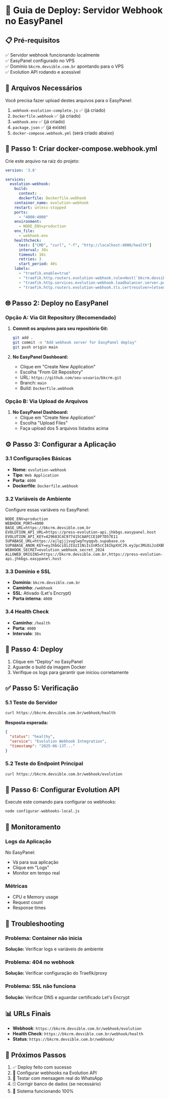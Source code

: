 # 🚀 Guia de Deploy: Servidor Webhook no EasyPanel

## 📋 Pré-requisitos

✅ Servidor webhook funcionando localmente  
✅ EasyPanel configurado no VPS  
✅ Domínio `bkcrm.devsible.com.br` apontando para o VPS  
✅ Evolution API rodando e acessível  

## 📁 Arquivos Necessários

Você precisa fazer upload destes arquivos para o EasyPanel:

1. `webhook-evolution-complete.js` ✅ (já criado)
2. `Dockerfile.webhook` ✅ (já criado)  
3. `webhook.env` ✅ (já criado)
4. `package.json` ✅ (já existe)
5. `docker-compose.webhook.yml` (será criado abaixo)

## 🐳 Passo 1: Criar docker-compose.webhook.yml

Crie este arquivo na raiz do projeto:

```yaml
version: '3.8'

services:
  evolution-webhook:
    build:
      context: .
      dockerfile: Dockerfile.webhook
    container_name: evolution-webhook
    restart: unless-stopped
    ports:
      - "4000:4000"
    environment:
      - NODE_ENV=production
    env_file:
      - webhook.env
    healthcheck:
      test: ["CMD", "curl", "-f", "http://localhost:4000/health"]
      interval: 30s
      timeout: 10s
      retries: 3
      start_period: 40s
    labels:
      - "traefik.enable=true"
      - "traefik.http.routers.evolution-webhook.rule=Host(`bkcrm.devsible.com.br`) && PathPrefix(`/webhook`)"
      - "traefik.http.services.evolution-webhook.loadbalancer.server.port=4000"
      - "traefik.http.routers.evolution-webhook.tls.certresolver=letsencrypt"
```

## 🌐 Passo 2: Deploy no EasyPanel

### Opção A: Via Git Repository (Recomendado)

1. **Commit os arquivos para seu repositório Git:**
   ```bash
   git add .
   git commit -m "Add webhook server for EasyPanel deploy"
   git push origin main
   ```

2. **No EasyPanel Dashboard:**
   - Clique em "Create New Application"
   - Escolha "From Git Repository"
   - URL: `https://github.com/seu-usuario/bkcrm.git`
   - Branch: `main`
   - Build: `Dockerfile.webhook`

### Opção B: Via Upload de Arquivos

1. **No EasyPanel Dashboard:**
   - Clique em "Create New Application"
   - Escolha "Upload Files"
   - Faça upload dos 5 arquivos listados acima

## ⚙️ Passo 3: Configurar a Aplicação

### 3.1 Configurações Básicas
- **Nome**: `evolution-webhook`
- **Tipo**: `Web Application`
- **Porta**: `4000`
- **Dockerfile**: `Dockerfile.webhook`

### 3.2 Variáveis de Ambiente
Configure essas variáveis no EasyPanel:

```
NODE_ENV=production
WEBHOOK_PORT=4000
BASE_URL=https://bkcrm.devsible.com.br
EVOLUTION_API_URL=https://press-evolution-api.jhkbgs.easypanel.host
EVOLUTION_API_KEY=429683C4C977415CAAFCCE10F7D57E11
SUPABASE_URL=https://ajlgjjjvuglwgfnyqqvb.supabase.co
SUPABASE_ANON_KEY=eyJhbGciOiJIUzI1NiIsInR5cCI6IkpXVCJ9.eyJpc3MiOiJzdXBhYmFzZSIsInJlZiI6ImFqbGdqamp2dWdsd2dmbnlxcXZiIiwicm9sZSI6ImFub24iLCJpYXQiOjE3NDk1NDMxNjYsImV4cCI6MjA2NTExOTE2Nn0.HPsxr84nkr3Ys7XafPDoU_Z94QFgbT1o1aNfAeaXpRU
WEBHOOK_SECRET=evolution_webhook_secret_2024
ALLOWED_ORIGINS=https://bkcrm.devsible.com.br,https://press-evolution-api.jhkbgs.easypanel.host
```

### 3.3 Domínio e SSL
- **Domínio**: `bkcrm.devsible.com.br`
- **Caminho**: `/webhook`
- **SSL**: Ativado (Let's Encrypt)
- **Porta interna**: `4000`

### 3.4 Health Check
- **Caminho**: `/health`
- **Porta**: `4000`
- **Intervalo**: `30s`

## 🚀 Passo 4: Deploy

1. Clique em "Deploy" no EasyPanel
2. Aguarde o build da imagem Docker
3. Verifique os logs para garantir que iniciou corretamente

## ✅ Passo 5: Verificação

### 5.1 Teste do Servidor
```bash
curl https://bkcrm.devsible.com.br/webhook/health
```

**Resposta esperada:**
```json
{
  "status": "healthy",
  "service": "Evolution Webhook Integration",
  "timestamp": "2025-06-13T..."
}
```

### 5.2 Teste do Endpoint Principal
```bash
curl https://bkcrm.devsible.com.br/webhook/evolution
```

## 🔧 Passo 6: Configurar Evolution API

Execute este comando para configurar os webhooks:

```bash
node configurar-webhooks-local.js
```

## 🏥 Monitoramento

### Logs da Aplicação
No EasyPanel:
- Vá para sua aplicação
- Clique em "Logs"
- Monitor em tempo real

### Métricas
- CPU e Memory usage
- Request count
- Response times

## 🚨 Troubleshooting

### Problema: Container não inicia
**Solução:** Verificar logs e variáveis de ambiente

### Problema: 404 no webhook
**Solução:** Verificar configuração do Traefik/proxy

### Problema: SSL não funciona
**Solução:** Verificar DNS e aguardar certificado Let's Encrypt

## 📊 URLs Finais

- **Webhook**: `https://bkcrm.devsible.com.br/webhook/evolution`
- **Health Check**: `https://bkcrm.devsible.com.br/webhook/health`
- **Status**: `https://bkcrm.devsible.com.br/webhook/`

## 🎉 Próximos Passos

1. ✅ Deploy feito com sucesso
2. 🔧 Configurar webhooks na Evolution API
3. 📱 Testar com mensagem real do WhatsApp
4. 🗄️ Corrigir banco de dados (se necessário)
5. 🚀 Sistema funcionando 100% 